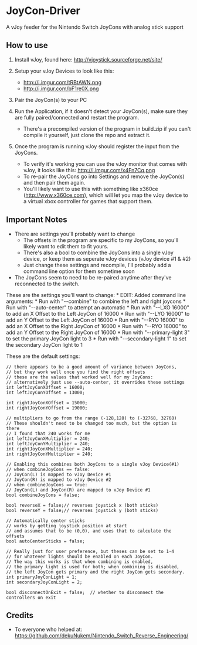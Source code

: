 # JoyCon-Driver
A vJoy feeder for the Nintendo Switch JoyCons with analog stick support


## How to use
1. Install vJoy, found here: http://vjoystick.sourceforge.net/site/

2. Setup your vJoy Devices to look like this:
    * http://i.imgur.com/tRBtAWN.png
    * http://i.imgur.com/bF1re0X.png

3. Pair the JoyCon(s) to your PC

4. Run the Application, if it doesn't detect your JoyCon(s), make sure they are fully paired/connected and restart the program.
	* There's a precompiled version of the program in build.zip if you can't compile it yourself, just clone the repo and extract it.

5. Once the program is running vJoy should register the input from the JoyCons.
    * To verify it's working you can use the vJoy monitor that comes with vJoy, it looks like this: http://i.imgur.com/x4Fn7Cq.png
    * To re-pair the JoyCons go into Settings and remove the JoyCon(s) and then pair them again.
    * You'll likely want to use this with something like x360ce (http://www.x360ce.com), which will let you map the vJoy device to a virtual xbox controller for games that support them.


## Important Notes
* There are settings you'll probably want to change
  * The offsets in the program are specific to my JoyCons, so you'll likely want to edit them to fit yours.
  * There's also a bool to combine the JoyCons into a single vJoy device, or keep them as seperate vJoy devices (vJoy device #1 & #2)
  * Just change these settings and recompile, I'll probably add a command line option for them sometime soon
* The JoyCons seem to need to be re-paired anytime after they've reconnected to the switch.

These are the settings you'll want to change:
	* EDIT: Added command line arguments:
	* Run with "--combine" to combine the left and right joycons
	* Run with "--auto-center" to attempt an automatic 
	* Run with "--LXO 16000" to add an X Offset to the Left JoyCon of 16000
	* Run with "--LYO 16000" to add an Y Offset to the Left JoyCon of 16000
	* Run with "--RYO 16000" to add an X Offset to the Right JoyCon of 16000
	* Run with "--RYO 16000" to add an Y Offset to the Right JoyCon of 16000
    * Run with "--primary-light 3" to set the primary JoyCon light to 3
    * Run with "--secondary-light 1" to set the secondary JoyCon light to 1


These are the default settings:
```
// there appears to be a good amount of variance between JoyCons,
// but they work well once you find the right offsets
// these are the values that worked well for my JoyCons:
// alternatively just use --auto-center, it overrides these settings
int leftJoyConXOffset = 16000;
int leftJoyConYOffset = 13000;

int rightJoyConXOffset = 15000;
int rightJoyConYOffset = 19000;

// multipliers to go from the range (-128,128) to (-32768, 32768)
// These shouldn't need to be changed too much, but the option is there
// I found that 240 works for me
int leftJoyConXMultiplier = 240;
int leftJoyConYMultiplier = 240;
int rightJoyConXMultiplier = 240;
int rightJoyConYMultiplier = 240;

// Enabling this combines both JoyCons to a single vJoy Device(#1)
// when combineJoyCons == false:
// JoyCon(L) is mapped to vJoy Device #1
// JoyCon(R) is mapped to vJoy Device #2
// when combineJoyCons == true:
// JoyCon(L) and JoyCon(R) are mapped to vJoy Device #1
bool combineJoyCons = false;

bool reverseX = false;// reverses joystick x (both sticks)
bool reverseY = false;// reverses joystick y (both sticks)

// Automatically center sticks
// works by getting joystick position at start
// and assumes that to be (0,0), and uses that to calculate the offsets
bool autoCenterSticks = false;

// Really just for user preference, but theses can be set to 1-4
// for whatever lights should be enabled on each JoyCon.
// The way this works is that when combining is enabled,
// the primary light is used for both; when combining is disabled,
// the left JoyCon gets primary and the right JoyCon gets secondary.
int primaryJoyConLight = 1;
int secondaryJoyConLight = 2;

bool disconnectOnExit = false;  // whether to disconnect the controllers on exit
```








## Credits
  * To everyone who helped at: https://github.com/dekuNukem/Nintendo_Switch_Reverse_Engineering/

